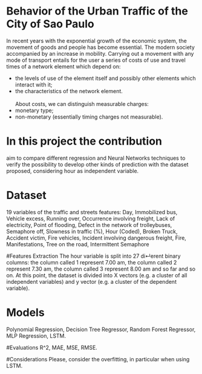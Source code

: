 # Behavior of the Urban Traffic of the City of Sao Paulo

In recent years with the exponential growth of the economic system, the movement of goods and people has become essential. 
The modern society accompanied by an increase in mobility. 
Carrying out a movement with any mode of transport entails for the user a series of costs of use and travel times of a network element which depend on:
- the levels of use of the element itself and possibly other elements which interact with it;
- the characteristics of the network element. <br> <br>
About costs, we can distinguish measurable charges:
- monetary type;
- non-monetary (essentially timing charges not measurable).

# In this project the contribution 
aim to compare different regression and Neural Networks techniques to verify the possibility to develop other kinds of prediction with the dataset proposed, considering hour as independent variable.

# Dataset
19 variables of the traffic and streets features: Day, Immobilized bus, Vehicle excess, Running over, Occurrence involving freight, Lack of electricity, Point of flooding, Defect in the network of trolleybuses, Semaphore off, Slowness in traffic (%), Hour (Coded), Broken Truck, Accident victim, Fire vehicles, Incident involving dangerous freight, Fire, Manifestations, Tree on the road, Intermittent Semaphore

#Features Extraction
The hour variable is split into 27 di↵erent binary columns: the column called 1 represent 7.00 am, the column called 2 represent 7.30 am, the column called 3 represent 8.00 am and so far and so on.
At this point, the dataset is divided into X vectors (e.g. a cluster of all independent variables) and y vector (e.g. a cluster of the dependent variable).

# Models 
Polynomial Regression, Decision Tree Regressor, Random Forest Regressor, MLP Regression, LSTM.

#Evaluations
R^2, MAE, MSE, RMSE.

#Considerations
Please, consider the overfitting, in particular when using LSTM.
